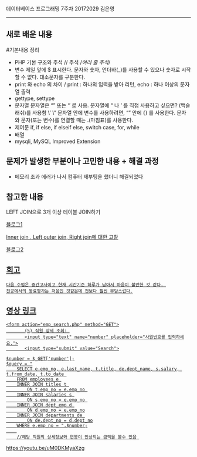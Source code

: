 데이터베이스 프로그래밍 7주차 20172029 김은영 
* * *

## 새로 배운 내용
#기본내용 정리

* PHP 기본 구조와 주석 <?php?> <?= ?> // 주석 /*여러 줄 주석*/
* 변수 제일 앞에 $ 표시한다. 문자와 숫자, 언더바(_)를 사용할 수 있으나 숫자로 시작할 수 없다. 대소문자를 구분한다.
* print 와 echo 의 차이 / print : 하나의 입력을 받아 리턴, echo : 하나 이상의 문자열 출력
* gettype, settype
* 문자열 문자열은 “” 또는 ‘’ 로 사용. 문자열에 “ 나 ‘ 를 직접 사용하고 싶으면? \(백슬래쉬)를 사용함 \’ \” 문자열 안에 변수를 사용하려면, “” 안에 {} 를 사용한다. 문자와 문자(또는 변수)를 연결할 때는 .(마침표)를 사용한다.
* 제어문 if, if else, if elseif else, switch case, for, while
* 배열
* mysqli, MySQL Improved Extension

## 문제가 발생한 부분이나 고민한 내용 + 해결 과정

* 메모리 초과 에러가 나서 컴퓨터 재부팅을 했더니 해결되었다
 
## 참고한 내용

 LEFT JOIN으로 3개 이상 테이블 JOIN하기
 <p><a href = https://learnsql.com/blog/how-to-left-join-multiple-tables> 블로그1</p>
 <p>Inner join , Left outer join, Right join에 대한 고찰
 <p><a href = https://blog.naver.com/sguy00/221621420883> 블로그2</p>
 
## 회고
 ```
다음 수업은 중간고사이고 현재 시간기준 하루가 남아서 마음이 불안한 것 같다. 
전공에서의 동료평가는 처음인 것같은데 전보다 훨씬 부담스럽다.
```

## 영상 링크
 ```
<form action="emp_search.php" method="GET">
        (5) 직원 상세 조회: 
        <input type="text" name="number" placeholder="사원번호를 입력하세요.">
        <input type="submit" value="Search">
```
```
$number = $_GET['number'];
$query = "
    SELECT e.emp_no, e.last_name, t.title, de.dept_name, s.salary, t.from_date, t.to_date 
    FROM employees e 
    INNER JOIN titles t 
        ON t.emp_no = e.emp_no 
    INNER JOIN salaries s 
        ON s.emp_no = e.emp_no 
    INNER JOIN dept_emp d 
        ON d.emp_no = e.emp_no
    INNER JOIN departments de 
        ON de.dept_no = d.dept_no
    WHERE e.emp_no = ".$number;
    
    //해당 직원의 상세정보와 연봉이 인상되는 금액을 볼수 있음 
```
<a href = https://https://youtu.be/uM0DKMyaXzg> https://youtu.be/uM0DKMyaXzg </a>
